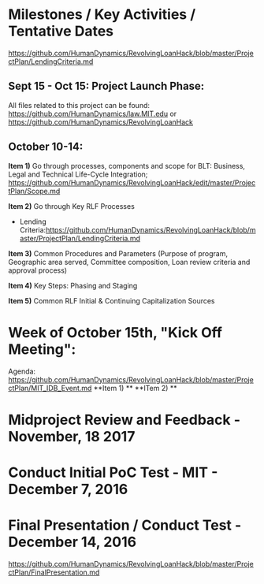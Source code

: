 # Milestones / Key Activities / Tentative Dates

https://github.com/HumanDynamics/RevolvingLoanHack/blob/master/ProjectPlan/LendingCriteria.md

## Sept 15 - Oct 15: Project Launch Phase: 

All files related to this project can be found: https://github.com/HumanDynamics/law.MIT.edu or https://github.com/HumanDynamics/RevolvingLoanHack

## October 10-14:
 
**Item 1)** Go through processes, components and scope for BLT: Business, Legal and Technical Life-Cycle Integration; https://github.com/HumanDynamics/RevolvingLoanHack/edit/master/ProjectPlan/Scope.md 

**Item 2)** Go through Key RLF Processes
* Lending Criteria:https://github.com/HumanDynamics/RevolvingLoanHack/blob/master/ProjectPlan/LendingCriteria.md

**Item 3)** Common Procedures and Parameters (Purpose of program, Geographic area served, Committee composition, Loan review criteria and approval process) 

**Item 4)**  Key Steps: Phasing and Staging 

**Item 5)** Common RLF Initial & Continuing Capitalization Sources 

# Week of October 15th, "Kick Off Meeting": 
Agenda: https://github.com/HumanDynamics/RevolvingLoanHack/blob/master/ProjectPlan/MIT_IDB_Event.md
**Item 1) **
**ITem 2) **

# Midproject Review and Feedback - November, 18 2017

# Conduct Initial PoC Test - MIT - December 7, 2016

# Final Presentation / Conduct Test - December 14, 2016

https://github.com/HumanDynamics/RevolvingLoanHack/blob/master/ProjectPlan/FinalPresentation.md

